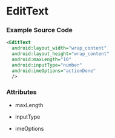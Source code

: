 # EditText

### Example Source Code

```xml
<EditText
  android:layout_width="wrap_content"
  android:layout_height="wrap_content"
  android:maxLength="10"
  android:inputType="number"
  android:imeOptions="actionDone"
  />

```

### Attributes

- maxLength

- inputType

- imeOptions
